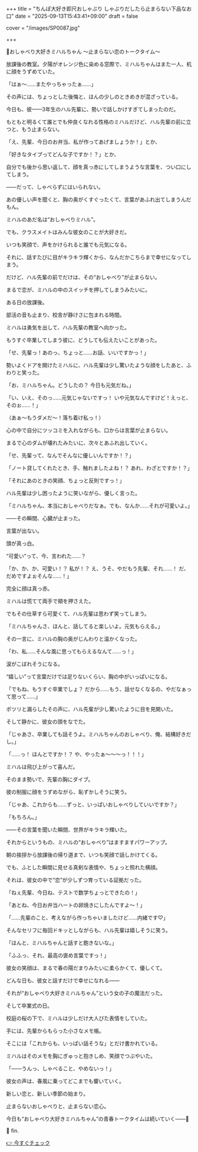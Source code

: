 +++
title = "ちんぽ大好き即尺おしゃぶり しゃぶりだしたら止まらない下品なお口"
date = "2025-09-13T15:43:41+09:00"
draft = false

cover = "/images/SP0087.jpg"

+++



💞おしゃべり大好きミハルちゃん 〜止まらない恋のトークタイム〜



放課後の教室。夕陽がオレンジ色に染める窓際で、ミハルちゃんはまた一人、机に顔をうずめていた。

「はぁ〜……またやっちゃったぁ……」

その声には、ちょっとした後悔と、ほんの少しのときめきが混ざっている。



今日も、彼——3年生のハル先輩に、勢いで話しかけすぎてしまったのだ。

もともと明るくて誰とでも仲良くなれる性格のミハルだけど、ハル先輩の前に立つと、もう止まらない。

「え、先輩、今日のお弁当、私が作ってあげましょうか！」とか、

「好きなタイプってどんな子ですか！？」とか、

自分でも後から思い返して、顔を真っ赤にしてしまうような言葉を、つい口にしてしまう。



——だって、しゃべらずにはいられない。

あの優しい声を聞くと、胸の奥がくすぐったくて、言葉があふれ出てしまうんだもん。



ミハルのあだ名は“おしゃべりミハル”。

でも、クラスメイトはみんな彼女のことが大好きだ。

いつも笑顔で、声をかけられると誰でも元気になる。

それに、話すたびに目がキラキラ輝くから、なんだかこちらまで幸せになってしまう。



だけど、ハル先輩の前でだけは、その“おしゃべり”が止まらない。

まるで恋が、ミハルの中のスイッチを押してしまうみたいに。



ある日の放課後。

部活の音も止まり、校舎が静けさに包まれる時間。

ミハルは勇気を出して、ハル先輩の教室へ向かった。

もうすぐ卒業してしまう彼に、どうしても伝えたいことがあった。



「せ、先輩っ！あのっ、ちょっと……お話、いいですかっ！」



勢いよくドアを開けたミハルに、ハル先輩は少し驚いたような顔をしたあと、ふわりと笑った。

「お、ミハルちゃん。どうしたの？ 今日も元気だね。」



「い、いえ、そのっ……元気じゃないですっ！ いや元気なんですけど！えっと、そのぉ……！」



（あぁ〜もうダメだ〜！落ち着け私っ！）



心の中で自分にツッコミを入れながらも、口からは言葉が止まらない。

まるで心のダムが壊れたみたいに、次々とあふれ出していく。



「せ、先輩って、なんでそんなに優しいんですか！？」

「ノート貸してくれたとき、手、触れましたよね！？ あれ、わざとですか！？」

「それにあのときの笑顔、ちょっと反則ですっ！」



ハル先輩は少し困ったように笑いながら、優しく言った。

「ミハルちゃん、本当におしゃべりだなぁ。でも、なんか……それが可愛いよ。」



——その瞬間、心臓が止まった。



言葉が出ない。

頭が真っ白。

“可愛い”って、今、言われた……？



「か、か、か、可愛い！？ 私が！？ え、うそ、やだもう先輩、それ……！ だ、だめですよぉそんな……！」



完全に顔は真っ赤。

ミハルは慌てて両手で頬を押さえた。

でもその仕草すら可愛くて、ハル先輩は思わず笑ってしまう。



「ミハルちゃんさ、ほんと、話してると楽しいよ。元気もらえる。」



その一言に、ミハルの胸の奥がじんわりと温かくなった。

「わ、私……そんな風に思ってもらえるなんて……っ！」



涙がこぼれそうになる。

“嬉しい”って言葉だけでは足りないくらい、胸の中がいっぱいになる。



「でもね、もうすぐ卒業でしょ？ だから……もう、話せなくなるの、やだなぁって思って……」



ポツリと漏らしたその声に、ハル先輩が少し驚いたように目を見開いた。

そして静かに、彼女の頭をなでた。



「じゃあさ、卒業しても話そうよ。ミハルちゃんのおしゃべり、俺、結構好きだし。」



「……っ！ ほんとですか！？ や、やったぁ〜〜〜っ！！！」



ミハルは飛び上がって喜んだ。

そのまま勢いで、先輩の胸にダイブ。

彼の制服に顔をうずめながら、恥ずかしそうに笑う。



「じゃあ、これからも……ずっと、いっぱいおしゃべりしていいですか？」



「もちろん。」



——その言葉を聞いた瞬間、世界がキラキラ輝いた。



それからというもの、ミハルの“おしゃべり”はますますパワーアップ。

朝の挨拶から放課後の帰り道まで、いつも笑顔で話しかけてくる。

でも、ふとした瞬間に見せる真剣な表情や、ちょっと照れた横顔。

それは、彼女の中で“恋”が少しずつ育っている証拠だった。



「ねぇ先輩、今日ね、テストで数学ちょっとできたの！」

「あとね、今日お弁当ハートの卵焼きにしたんですよ〜！」

「……先輩のこと、考えながら作っちゃいましたけど……内緒です♡」



そんなセリフに毎回ドキッとしながらも、ハル先輩は嬉しそうに笑う。

「ほんと、ミハルちゃんと話すと飽きないな。」



「ふふっ、それ、最高の褒め言葉ですっ！」



彼女の笑顔は、まるで春の陽だまりみたいに柔らかくて、優しくて。

どんな日も、彼女と話すだけで幸せになれる——

それが“おしゃべり大好きミハルちゃん”という女の子の魔法だった。



そして卒業式の日。

校庭の桜の下で、ミハルは少しだけ大人びた表情をしていた。

手には、先輩からもらった小さなメモ帳。

そこには「これからも、いっぱい話そうな」とだけ書かれている。



ミハルはそのメモを胸にぎゅっと抱きしめ、笑顔でつぶやいた。

「——うんっ、しゃべること、やめないっ！」



彼女の声は、春風に乗ってどこまでも響いていく。

新しい恋と、新しい季節の始まり。

止まらないおしゃべりと、止まらない恋心。



今日も“おしゃべり大好きミハルちゃん”の青春トークタイムは続いていく——💖



💖 fin.



[👉 今すぐチェック](https://clear-tv.com/Direct/9290999-290-82844/moviepages/061322_001/index.html)

